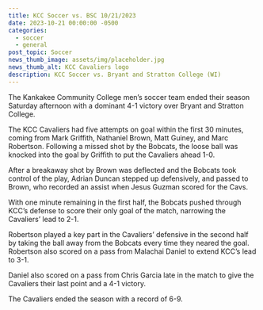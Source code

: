 ```yaml
---
title: KCC Soccer vs. BSC 10/21/2023
date: 2023-10-21 00:00:00 -0500
categories:
  - soccer
  - general
post_topic: Soccer
news_thumb_image: assets/img/placeholder.jpg
news_thumb_alt: KCC Cavaliers logo
description: KCC Soccer vs. Bryant and Stratton College (WI)
---
```

The Kankakee Community College men’s soccer team ended their season Saturday afternoon with a dominant 4-1 victory over Bryant and Stratton College.&nbsp;

The KCC Cavaliers had five attempts on goal within the first 30 minutes, coming from Mark Griffith, Nathaniel Brown, Matt Guiney, and Marc Robertson. Following a missed shot by the Bobcats, the loose ball was knocked into the goal by Griffith to put the Cavaliers ahead 1-0.

After a breakaway shot by Brown was deflected and the Bobcats took control of the play, Adrian Duncan stepped up defensively, and passed to Brown, who recorded an assist when Jesus Guzman scored for the Cavs.&nbsp;

With one minute remaining in the first half, the Bobcats pushed through KCC’s defense to score their only goal of the match, narrowing the Cavaliers’ lead to 2-1.

Robertson played a key part in the Cavaliers’ defensive in the second half by taking the ball away from the Bobcats every time they neared the goal. Robertson also scored on a pass from Malachai Daniel to extend KCC’s lead to 3-1.

Daniel also scored on a pass from Chris Garcia late in the match to give the Cavaliers their last point and a 4-1 victory.

The Cavaliers ended the season with a record of 6-9.
